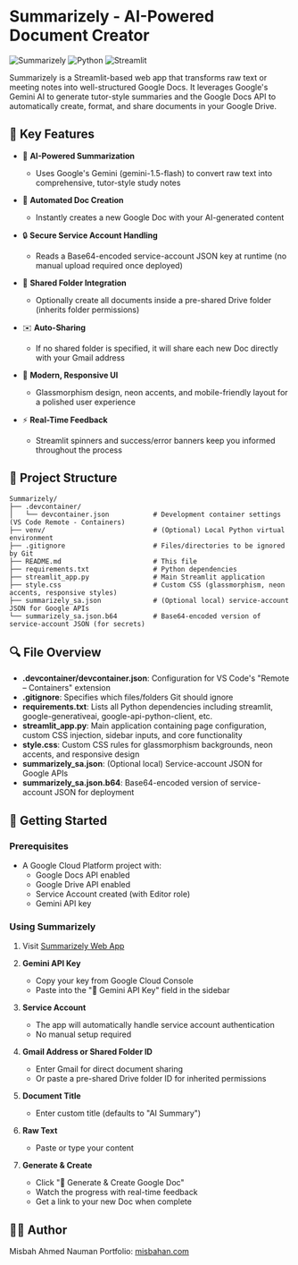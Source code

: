 # Summarizely - AI-Powered Document Creator

![Summarizely](https://img.shields.io/badge/Summarizely-AI%20Document%20Creator-blue)
![Python](https://img.shields.io/badge/Python-3.8%2B-blue)
![Streamlit](https://img.shields.io/badge/Streamlit-1.0%2B-red)

Summarizely is a Streamlit-based web app that transforms raw text or meeting notes into well-structured Google Docs. It leverages Google's Gemini AI to generate tutor-style summaries and the Google Docs API to automatically create, format, and share documents in your Google Drive.

## 🌟 Key Features

- 🤖 **AI-Powered Summarization**
  - Uses Google's Gemini (gemini-1.5-flash) to convert raw text into comprehensive, tutor-style study notes

- 📝 **Automated Doc Creation**
  - Instantly creates a new Google Doc with your AI-generated content

- 🔒 **Secure Service Account Handling**
  - Reads a Base64-encoded service-account JSON key at runtime (no manual upload required once deployed)

- 📂 **Shared Folder Integration**
  - Optionally create all documents inside a pre-shared Drive folder (inherits folder permissions)

- ✉️ **Auto-Sharing**
  - If no shared folder is specified, it will share each new Doc directly with your Gmail address

- 🎨 **Modern, Responsive UI**
  - Glassmorphism design, neon accents, and mobile-friendly layout for a polished user experience

- ⚡ **Real-Time Feedback**
  - Streamlit spinners and success/error banners keep you informed throughout the process

## 📁 Project Structure

```
Summarizely/
├── .devcontainer/
│   └── devcontainer.json           # Development container settings (VS Code Remote - Containers)
├── venv/                           # (Optional) Local Python virtual environment
├── .gitignore                      # Files/directories to be ignored by Git
├── README.md                       # This file
├── requirements.txt                # Python dependencies
├── streamlit_app.py                # Main Streamlit application
├── style.css                       # Custom CSS (glassmorphism, neon accents, responsive styles)
├── summarizely_sa.json             # (Optional local) service-account JSON for Google APIs
└── summarizely_sa.json.b64         # Base64-encoded version of service-account JSON (for secrets)
```

## 🔍 File Overview

- **.devcontainer/devcontainer.json**: Configuration for VS Code's "Remote – Containers" extension
- **.gitignore**: Specifies which files/folders Git should ignore
- **requirements.txt**: Lists all Python dependencies including streamlit, google-generativeai, google-api-python-client, etc.
- **streamlit_app.py**: Main application containing page configuration, custom CSS injection, sidebar inputs, and core functionality
- **style.css**: Custom CSS rules for glassmorphism backgrounds, neon accents, and responsive design
- **summarizely_sa.json**: (Optional local) Service-account JSON for Google APIs
- **summarizely_sa.json.b64**: Base64-encoded version of service-account JSON for deployment

## 🚀 Getting Started

### Prerequisites

- A Google Cloud Platform project with:
  - Google Docs API enabled
  - Google Drive API enabled
  - Service Account created (with Editor role)
  - Gemini API key

### Using Summarizely

1. Visit [Summarizely Web App](https://summarizely.streamlit.app/)

2. **Gemini API Key**
   - Copy your key from Google Cloud Console
   - Paste into the "🔑 Gemini API Key" field in the sidebar

3. **Service Account**
   - The app will automatically handle service account authentication
   - No manual setup required

4. **Gmail Address or Shared Folder ID**
   - Enter Gmail for direct document sharing
   - Or paste a pre-shared Drive folder ID for inherited permissions

5. **Document Title**
   - Enter custom title (defaults to "AI Summary")

6. **Raw Text**
   - Paste or type your content

7. **Generate & Create**
   - Click "🚀 Generate & Create Google Doc"
   - Watch the progress with real-time feedback
   - Get a link to your new Doc when complete

## 👨‍💻 Author

Misbah Ahmed Nauman
Portfolio: [misbahan.com](https://www.misbahan.com)

